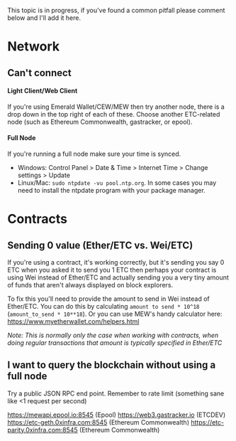 This topic is in progress, if you've found a common pitfall please comment below and I'll add it here.

# Network
## Can't connect
#### Light Client/Web Client
If you're using Emerald Wallet/CEW/MEW then try another node, there is a drop down in the top right of each of these. Choose another ETC-related node (such as Ethereum Commonwealth, gastracker, or epool).

#### Full Node
If you're running a full node make sure your time is synced.
* Windows: Control Panel > Date & Time > Internet Time > Change settings > Update 
* Linux/Mac: `sudo ntpdate -vu pool.ntp.org`. In some cases you may need to install the ntpdate program with your package manager.

# Contracts
## Sending 0 value (Ether/ETC vs. Wei/ETC)
If you're using a contract, it's working correctly, but it's sending you say 0 ETC when you asked it to send you 1 ETC then perhaps your contract is using Wei instead of Ether/ETC and actually sending you a very tiny amount of funds that aren't always displayed on block explorers.

To fix this you'll need to provide the amount to send in Wei instead of Ether/ETC. You can do this by calculating `amount to send * 10^18` (`amount_to_send * 10**18`). Or you can use MEW's handy calculator here: https://www.myetherwallet.com/helpers.html

*Note: This is normally only the case when working with contracts, when doing regular transactions that amount is typically specified in Ether/ETC*

## I want to query the blockchain without using a full node
Try a public JSON RPC end point. Remember to rate limit (something sane like <1 request per second)

https://mewapi.epool.io:8545 (Epool)
https://web3.gastracker.io (ETCDEV)
https://etc-geth.0xinfra.com:8545 (Ethereum Commonwealth)
https://etc-parity.0xinfra.com:8545 (Ethereum Commonwealth)
